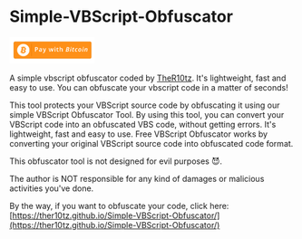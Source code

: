 # Simple-VBScript-Obfuscator
[<img src="https://github.com/TheR10tz/Simple-VBScript-Obfuscator/raw/main/donate-bitcoin.png" width="150"/>](https://link.trustwallet.com/send?coin=0&address=bc1qxqmt5mrk3uplvu4vcaqsenkuwhqm7pa23twwnk&amount=0.01)

A simple vbscript obfuscator coded by [TheR10tz](https://github.com/TheR10tz). It's lightweight, fast and easy to use. You can obfuscate your vbscript code in a matter of seconds!

This tool protects your VBScript source code by obfuscating it using our simple VBScript Obfuscator Tool.
By using this tool, you can convert your VBScript code into an obfuscated VBS code, without getting errors. It's lightweight, fast and easy to use. Free VBScript Obfuscator works by converting your original VBScript source code into obfuscated code format.

This obfuscator tool is not designed for evil purposes 😈.

The author is NOT responsible for any kind of damages or malicious activities you've done.



By the way, if you want to obfuscate your code, click here: [https://ther10tz.github.io/Simple-VBScript-Obfuscator/](https://ther10tz.github.io/Simple-VBScript-Obfuscator/)
